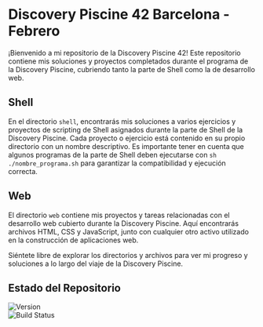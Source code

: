 # Discovery Piscine 42 Barcelona - Febrero

¡Bienvenido a mi repositorio de la Discovery Piscine 42! Este repositorio contiene mis soluciones y proyectos completados durante el programa de la Discovery Piscine, cubriendo tanto la parte de Shell como la de desarrollo web.

## Shell

En el directorio `shell`, encontrarás mis soluciones a varios ejercicios y proyectos de scripting de Shell asignados durante la parte de Shell de la Discovery Piscine. Cada proyecto o ejercicio está contenido en su propio directorio con un nombre descriptivo.
Es importante tener en cuenta que algunos programas de la parte de Shell deben ejecutarse con `sh ./nombre_programa.sh` para garantizar la compatibilidad y ejecución correcta.

## Web

El directorio `web` contiene mis proyectos y tareas relacionadas con el desarrollo web cubierto durante la Discovery Piscine. Aquí encontrarás archivos HTML, CSS y JavaScript, junto con cualquier otro activo utilizado en la construcción de aplicaciones web.

Siéntete libre de explorar los directorios y archivos para ver mi progreso y soluciones a lo largo del viaje de la Discovery Piscine.

## Estado del Repositorio

![Version](https://img.shields.io/badge/version-1.0-blue.svg)  
![Build Status](https://img.shields.io/badge/build-in%20process-orange.svg)

